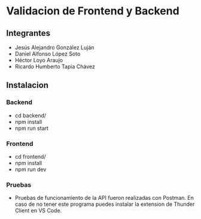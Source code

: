 # Validacion de Frontend y Backend
## Integrantes
- Jesús Alejandro González Luján
- Daniel Alfonso López Soto
- Héctor Loyo Araujo
- Ricardo Humberto Tapia Chávez
## Instalacion
### Backend
- cd backend/
- npm install
- npm run start
### Frontend
- cd frontend/
- npm install
- npm run dev
### Pruebas
- Pruebas de funcionamiento de la API fueron realizadas con Postman. En caso de no tener este programa puedes instalar la extension de Thunder Client en VS Code.